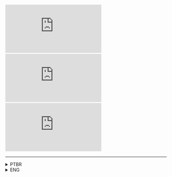 ![forks][forks] ![stars][stars] ![watchers][watchers]

<!-- https://img.shields.io/badge/<SUBJECT>-<STATUS>-<COLOR>.svg -->
---
<details>
<summary>PTBR</summary>
<br>

![ptbr](/imgs/language_-PTBR-darkgreen.svg)
## AR.py
_Projeto de **Realidade Aumentada**._
<details>
<summary>Tópicos</summary>

1. [Requisitos](#requisitos)

1. [Como Instalar](#como-instalar)

1. [Como Executar](#como-executar)

1. [Como Usar](#como-usar)
</details>

---
### Requisitos

- [Python](https://www.python.org/downloads/)

- Webcam

---
### Como Instalar

Após feita a instalação do **Python**, basta executar o arquivo `setup.py`.
_Uma prompt deve aparecer e instalar todas as dependências._

---
### Como Executar

Simplesmente execute o arquivo `main.py` e divirta-se!

---
### Como Usar

Para usar coloque seu dedo médio na frente do polegar, e faça movimentos de abre e fecha para aumentar e diminuir o volume.
<br>
<img height="300cm" src="/imgs/hand.jpeg" alt="exemplo">

---
</details>

<details>
<summary>ENG</summary>
<br>

![eng](/imgs/language_-ENG-blue.svg)
## AR.py
_**Augmented Reality** Project._
<details>
<summary>Topics</summary>

1. [Requirements](#requirements)

1. [How to Install](#how-to-install)

1. [How to Run](#how-to-run)

1. [How to Use](#how-to-use)
</details>

---
### Requirements

- [Python](https://www.python.org/downloads/)

- Webcam

---
### How to Install

After installing **Python**, just run the `setup.py` file.
_A prompt should appear and install all dependencies._

---
### How to Run

Simply run the file `main.py` and have fun!

---
### How to Use

To use, place your middle finger in front of your thumb, and make opening and closing movements to increase and decrease the volume.
<br>
<img height="300cm" src="/imgs/hand.jpeg" alt="example">
</details>

[forks]: https://img.shields.io/github/forks/dudushy/AR.py
[stars]: https://img.shields.io/github/stars/dudushy/AR.py
[watchers]: https://img.shields.io/github/watchers/dudushy/AR.py
[issues]: https://badgen.net/github/issues/dudushy/AR.py
[pull_requests]: https://badgen.net/github/prs/dudushy/AR.py
[branches]: https://badgen.net/github/branches/dudushy/AR.py
